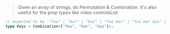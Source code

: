 > Given an array of strings, do Permutation & Combination. It's also useful for the prop types like video controlsList

```ts
// expected to be `"foo" | "bar" | "baz" | "foo bar" | "foo bar baz" | "foo baz" | "foo baz bar" | "bar foo" | "bar foo baz" | "bar baz" | "bar baz foo" | "baz foo" | "baz foo bar" | "baz bar" | "baz bar foo"`
type Keys = Combination<["foo", "bar", "baz"]>;
```
